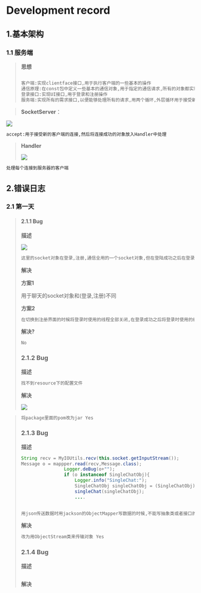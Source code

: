 # Development record

## 1.基本架构

### 1.1 服务端

> **思想**
>
> ```markdown
> 
> 客户端:实现clientface接口,用于执行客户端的一些基本的操作
> 通信原理:在const包中定义一些基本的通信对象,用于指定的通信请求,所有的对象都实现Message接口
> 登录接口:实现UI接口,用于登录和注册操作
> 服务端:实现所有的需求接口,以便能够处理所有的请求,用两个循环,外层循环用于接受新的连接对象,内部的循环用于Handler处理请求.
> ```
>
> 

>  **SocketServer**：



![](C:\Users\86198\AppData\Roaming\Typora\typora-user-images\1602472475573.png)

```markdown
accept:用于接受新的客户端的连接,然后将连接成功的对象放入Handler中处理
```

> **Handler**
>
> ![](C:\Users\86198\AppData\Roaming\Typora\typora-user-images\1602472705823.png)

```markdown
处理每个连接到服务器的客户端
```

## 2.错误日志

### 2.1 第一天

> #### 2.1.1 Bug
>
> **描述**
>
> ![](C:\Users\86198\AppData\Roaming\Typora\typora-user-images\1602474195481.png)
>
> ```markdown
> 这里的socket对象在登录,注册,通信全用的一个socket对象,但在登陆成功之后在登录和注册时候使用的线程并没有关闭,在使用接受方法的时候就可能出现竞态条件,即不知道是哪个线程在recv
> ```
>
> 
>
> **解决**
>
> **方案1**
>
> 用于聊天的socket对象和(登录,注册)不同
>
> **方案2**
>
> ```markdown
> 在切换到注册界面的时候将登录时使用的线程全部关闭,在登录成功之后将登录时使用的线程全部关闭(还得refresh back之前)
> ```
>
> **解决?**
>
> ```
> No
> ```
>
> 
>
> ### 2.1.2 Bug
>
> **描述**
>
> ```markdown
> 找不到resource下的配置文件
> ```
>
> **解决**
>
> ![](C:\Users\86198\AppData\Roaming\Typora\typora-user-images\1602483341308.png)

> ```markdown
> 将package里面的pom改为jar Yes
> ```
>
> ### 2.1.3 Bug
>
> **描述**
>
> ```java
> String recv = MyIOUtils.recv(this.socket.getInputStream());
> Message o = mappper.read(recv,Message.class);
>                 Logger.deBug(o+"");
>                 if (o instanceof SingleChatObj){
>                     Logger.info("SingleChat:");
>                     SingleChatObj singleChatObj = (SingleChatObj) o;
>                     singleChat(singleChatObj);
>                     ....
>                         
> ```
>
> 
>
> ```markdown
> 用json传送数据时用jackson的ObjectMapper写数据的时候,不能写抽象类或者接口的类型
> ```
>
> **解决**
>
> ```markdown
> 改为用ObjectStream类来传输对象 Yes
> ```
>
> ### 2.1.4 Bug
>
> **描述**
>
> ```markdown
> 
> ```
>
> **解决**
>
> 